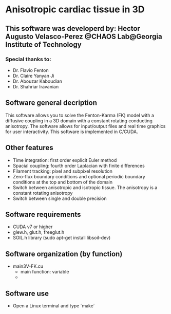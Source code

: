 # Anisotropic cardiac tissue in 3D

## This software was developerd by: **Hector Augusto Velasco-Perez** @CHAOS Lab@Georgia Institute of Technology

### Special thanks to:
- Dr. Flavio Fenton
- Dr. Claire Yanyan Ji
- Dr. Abouzar Kaboudian
- Dr. Shahriar Iravanian

## Software general decription
This software allows you to solve the Fenton-Karma (FK) model with a diffusive coupling in a 3D domain with a constant rotating conducting anisotropy. The software allows for input/output files and real time graphics for user interactivity. This software is implemented in C/CUDA.

## Other features
- Time integration: first order explicit Euler method
- Spacial coupling: fourth order Laplacian with finite differences
- Filament tracking: pixel and subpixel resolution
- Zero-flux boundary conditions and optional periodic boundary conditions at the top and bottom of the domain
- Switch between anisotropic and isotropic tissue. The anisotropy is a constant rotating anisotropy
- Switch between single and double precision

## Software requirements
- CUDA v7 or higher
- glew.h, glut.h, freeglut.h
- SOIL.h library (sudo apt-get install libsoil-dev)

## Software organization (by function)
- main3V-FK.cu
  * main function: variable 
  * 


## Software use
- Open a Linux terminal and type ´make´
